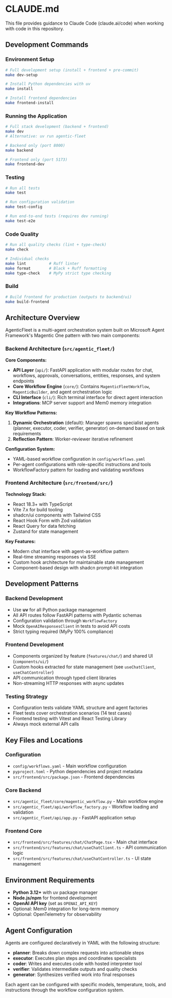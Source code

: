 # CLAUDE.md

This file provides guidance to Claude Code (claude.ai/code) when working with code in this repository.

## Development Commands

### Environment Setup

```bash
# Full development setup (install + frontend + pre-commit)
make dev-setup

# Install Python dependencies with uv
make install

# Install frontend dependencies
make frontend-install
```

### Running the Application

```bash
# Full stack development (backend + frontend)
make dev
# Alternative: uv run agentic-fleet

# Backend only (port 8000)
make backend

# Frontend only (port 5173)
make frontend-dev
```

### Testing

```bash
# Run all tests
make test

# Run configuration validation
make test-config

# Run end-to-end tests (requires dev running)
make test-e2e
```

### Code Quality

```bash
# Run all quality checks (lint + type-check)
make check

# Individual checks
make lint          # Ruff linter
make format        # Black + Ruff formatting
make type-check    # MyPy strict type checking
```

### Build

```bash
# Build frontend for production (outputs to backend/ui)
make build-frontend
```

## Architecture Overview

AgenticFleet is a multi-agent orchestration system built on Microsoft Agent Framework's Magentic One pattern with two main components:

### Backend Architecture (`src/agentic_fleet/`)

**Core Components:**

- **API Layer** (`api/`): FastAPI application with modular routes for chat, workflows, approvals, conversations, entities, responses, and system endpoints
- **Core Workflow Engine** (`core/`): Contains `MagenticFleetWorkflow`, `MagenticBuilder`, and agent orchestration logic
- **CLI Interface** (`cli/`): Rich terminal interface for direct agent interaction
- **Integrations**: MCP server support and Mem0 memory integration

**Key Workflow Patterns:**

1. **Dynamic Orchestration** (default): Manager spawns specialist agents (planner, executor, coder, verifier, generator) on-demand based on task requirements
2. **Reflection Pattern**: Worker-reviewer iterative refinement

**Configuration System:**

- YAML-based workflow configuration in `config/workflows.yaml`
- Per-agent configurations with role-specific instructions and tools
- WorkflowFactory pattern for loading and validating workflows

### Frontend Architecture (`src/frontend/src/`)

**Technology Stack:**

- React 18.3+ with TypeScript
- Vite 7.x for build tooling
- shadcn/ui components with Tailwind CSS
- React Hook Form with Zod validation
- React Query for data fetching
- Zustand for state management

**Key Features:**

- Modern chat interface with agent-as-workflow pattern
- Real-time streaming responses via SSE
- Custom hook architecture for maintainable state management
- Component-based design with shadcn prompt-kit integration

## Development Patterns

### Backend Development

- Use **uv** for all Python package management
- All API routes follow FastAPI patterns with Pydantic schemas
- Configuration validation through `WorkflowFactory`
- Mock `OpenAIResponsesClient` in tests to avoid API costs
- Strict typing required (MyPy 100% compliance)

### Frontend Development

- Components organized by feature (`features/chat/`) and shared UI (`components/ui/`)
- Custom hooks extracted for state management (see `useChatClient`, `useChatController`)
- API communication through typed client libraries
- Non-streaming HTTP responses with async updates

### Testing Strategy

- Configuration tests validate YAML structure and agent factories
- Fleet tests cover orchestration scenarios (14 test cases)
- Frontend testing with Vitest and React Testing Library
- Always mock external API calls

## Key Files and Locations

### Configuration

- `config/workflows.yaml` - Main workflow configuration
- `pyproject.toml` - Python dependencies and project metadata
- `src/frontend/src/package.json` - Frontend dependencies

### Core Backend

- `src/agentic_fleet/core/magentic_workflow.py` - Main workflow engine
- `src/agentic_fleet/api/workflow_factory.py` - Workflow loading and validation
- `src/agentic_fleet/api/app.py` - FastAPI application setup

### Frontend Core

- `src/frontend/src/features/chat/ChatPage.tsx` - Main chat interface
- `src/frontend/src/features/chat/useChatClient.ts` - API communication logic
- `src/frontend/src/features/chat/useChatController.ts` - UI state management

## Environment Requirements

- **Python 3.12+** with uv package manager
- **Node.js/npm** for frontend development
- **OpenAI API key** (set as `OPENAI_API_KEY`)
- Optional: Mem0 integration for long-term memory
- Optional: OpenTelemetry for observability

## Agent Configuration

Agents are configured declaratively in YAML with the following structure:

- **planner**: Breaks down complex requests into actionable steps
- **executor**: Executes plan steps and coordinates specialists
- **coder**: Writes and executes code with hosted interpreter tool
- **verifier**: Validates intermediate outputs and quality checks
- **generator**: Synthesizes verified work into final responses

Each agent can be configured with specific models, temperature, tools, and instructions through the workflow configuration system.
